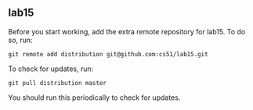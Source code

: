 
## lab15

Before you start working, add the extra remote repository for lab15. To do so, run:

`git remote add distribution git@github.com:cs51/lab15.git`

To check for updates, run:

`git pull distribution master`

You should run this periodically to check for updates.
